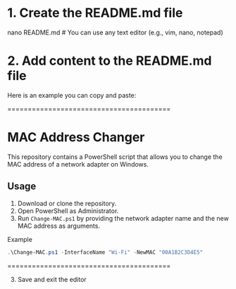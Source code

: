 # 1. Create the README.md file
nano README.md  # You can use any text editor (e.g., vim, nano, notepad)

# 2. Add content to the README.md file
 Here is an example you can copy and paste:

 ========================================
 # MAC Address Changer
 This repository contains a PowerShell script that allows you to change the MAC address of a network adapter on Windows.

 ## Usage
 1. Download or clone the repository.
 2. Open PowerShell as Administrator.
 3. Run `Change-MAC.ps1` by providing the network adapter name and the new MAC address as arguments.

 Example
 ```powershell
 .\Change-MAC.ps1 -InterfaceName "Wi-Fi" -NewMAC "00A1B2C3D4E5"
 ```
 ========================================

 3. Save and exit the editor
